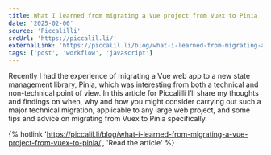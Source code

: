 ```yaml
---
title: What I learned from migrating a Vue project from Vuex to Pinia
date: '2025-02-06'
source: 'Piccalilli'
srcUrl: 'https://piccalil.li/'
externalLink: 'https://piccalil.li/blog/what-i-learned-from-migrating-a-vue-project-from-vuex-to-pinia/'
tags: ['post', 'workflow', 'javascript']
---
```


Recently I had the experience of migrating a Vue web app to a new state management library, Pinia, which was interesting from both a technical and non-technical point of view. In this article for Piccalilli I’ll share my thoughts and findings on when, why and how you might consider carrying out such a major technical migration, applicable to any large web project, and some tips and advice on migrating from Vuex to Pinia specifically.

{% hotlink 'https://piccalil.li/blog/what-i-learned-from-migrating-a-vue-project-from-vuex-to-pinia/', 'Read the article' %}
